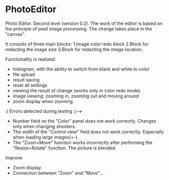 # PhotoEditor
Photo Editor.
Second level (version 0.2).
The work of the editor is based on the principle of pixel image processing. The change takes place in the "canvas".

It consists of three main blocks:
1.Image color redo block
2.Block for redacting the image size 
3.Block for redacting the image location.

Functionality is realized:
- histogram, with the ability to switch from black and white to color
- file upload
- result saving
- reset all settings
- viewing the result of change (works only in color redo mode)
- image viewing: zooming in, zooming out and moving around
- zoom display when zooming

:( Errors detected during testing  :(-->
- Number field on the "Color" panel does not work correctly. Changes only when changing shooters.
- The width of the "Control view" field does not work correctly.  Especially when loading large images(+-).
- The "Zoom+Move" function works incorrectly after performing the "Resize+Rotate" function. The picture is blended.  

Improve
- Zoom display.
- Connection between "Zoom" and "Move"....
